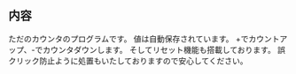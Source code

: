 ## 内容
ただのカウンタのプログラムです。
値は自動保存されています。
+でカウントアップ、-でカウンタダウンします。
そしてリセット機能も搭載しております。
誤クリック防止ように処置もいたしておりますので安心してください。
